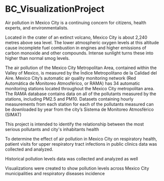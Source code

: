 # BC_VisualizationProject

Air pollution in Mexico City is a continuing concern for citizens, health experts, and environmentalists.

Located in the crater of an extinct volcano, Mexico City is about 2,240 metres above sea level. The lower atmospheric oxygen levels at this altitude cause incomplete fuel combustion in engines and higher emissions of carbon monoxide and other compounds. Intense sunlight turns these into higher than normal smog levels.

The air pollution of the Mexico City Metropolitan Area, contained within the Valley of Mexico, is measured by the Índice Metropolitano de la Calidad del Aire. Mexico City’s automatic air quality monitoring network (Red Automática de Monitoreo Atmosférico, or RAMA) has 34 automatic monitoring stations located throughout the Mexico City metropolitan area. The RAMA database contains data on all of the pollutants measured by the stations, including PM2.5 and PM10. Datasets containing hourly measurements from each station for each of the pollutants measured can be downloaded by year from the city’s Sistema de Monitoreo Atmosférico (SIMAT)

This project is intended to identify the relationship between the most serious pollutants and city's inhabitants health

To determine the effect of air pollution in Mexico City on respiratory health, patient visits for upper respiratory tract infections in public clinics data was collected and analyzed.

Historical pollution levels data was collected and analyzed as well

Visualizations were created to show pollution levels across Mexico City municipalities and respiratory diseases incidence
